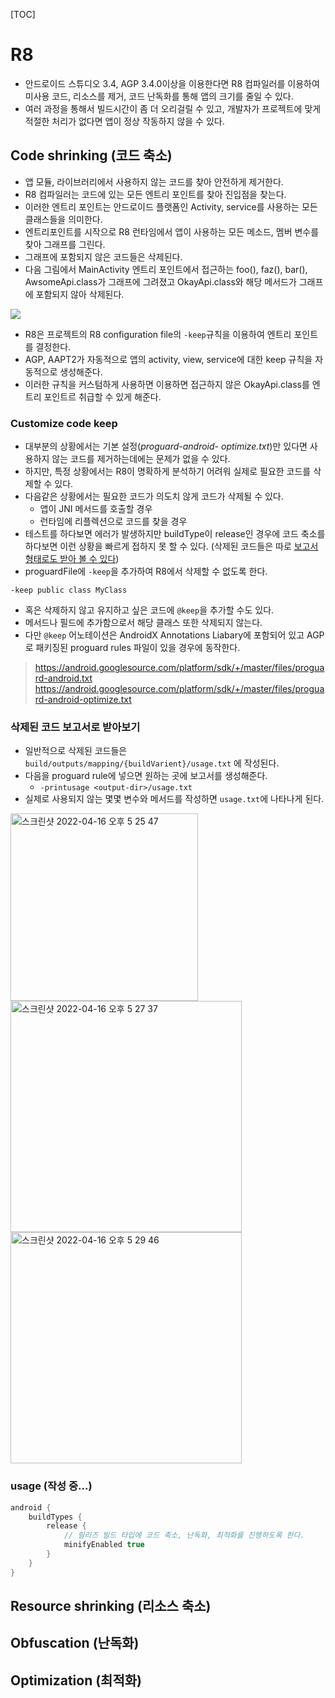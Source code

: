 [TOC]

# R8

- 안드로이드 스튜디오 3.4, AGP 3.4.0이상을 이용한다면 R8 컴파일러를 이용하여  미사용 코드, 리소스를 제거, 코드 난독화를 통해 앱의 크기를 줄일 수 있다.
- 여러 과정을 통해서 빌드시간이 좀 더 오리걸릴 수 있고, 개발자가 프로젝트에 맞게 적절한 처리가 없다면 앱이 정상 작동하지 않을 수 있다.

## Code shrinking (코드 축소)

- 앱 모듈, 라이브러리에서 사용하지 않는 코드를 찾아 안전하게 제거한다.
- R8 컴파일러는 코드에 있는 모든 엔트리 포인트를 찾아 진입점을 찾는다.
- 이러한 엔트리 포인트는 안드로이드 플랫폼인 Activity, service를 사용하는 모든 클래스들을 의미한다.
- 엔트리포인트를 시작으로 R8 런타임에서 앱이 사용하는 모든 메소드, 멤버 변수를 찾아 그래프를 그린다.
- 그래프에 포함되지 않은 코드들은 삭제된다.
- 다음 그림에서 MainActivity 엔트리 포인트에서 접근하는 foo(), faz(), bar(), AwsomeApi.class가 그래프에 그려졌고 OkayApi.class와 해당 메서드가 그래프에 포함되지 않아 삭제된다.

<img src="https://developer.android.com/studio/images/build/r8/tree-shaking.png"/>

- R8은 프로젝트의 R8 configuration file의 `-keep`규칙을 이용하여 엔트리 포인트를 결정한다.
- AGP, AAPT2가 자동적으로 앱의 activity, view, service에 대한 keep 규칙을 자동적으로 생성해준다.
- 이러한 규칙을 커스텀하게 사용하면 이용하면 접근하지 않은 OkayApi.class를 엔트리 포인트르 취급할 수 있게 해준다.

### Customize code keep

- 대부분의 상황에서는 기본 설정(*proguard-android- optimize.txt*)만 있다면 사용하지 않는 코드를 제거하는데에는 문제가 없을 수 있다.
- 하지만, 특정 상황에서는 R8이 명확하게 분석하기 어려워 실제로 필요한 코드를 삭제할 수 있다.
- 다음같은 상황에서는 필요한 코드가 의도치 않게 코드가 삭제될 수 있다.
  - 앱이 JNI 메서드를 호출할 경우
  - 런타임에 리플렉션으로 코드를 찾을 경우
- 테스트를 하다보면 에러가 발생하지만 buildType이 release인 경우에 코드 축소를 하다보면 이런 상황을 빠르게 접하지 못 할 수 있다. (삭제된 코드들은 따로 [보고서 형태로도 받아 볼 수 있다](#삭제된-코드-보고서로-받아보기))
- proguardFile에 `-keep`을 추가하여 R8에서 삭제할 수 없도록 한다.

```
-keep public class MyClass
```

- 혹은 삭제하지 않고 유지하고 싶은 코드에 `@keep`을 추가할 수도 있다.
- 메서드나 필드에 추가함으로서 해당 클래스 또한 삭제되지 않는다.
- 다만 `@keep` 어노테이션은 AndroidX Annotations Liabary에 포함되어 있고 AGP로 패키징된 proguard rules 파일이 있을 경우에 동작한다.

> https://android.googlesource.com/platform/sdk/+/master/files/proguard-android.txt
> https://android.googlesource.com/platform/sdk/+/master/files/proguard-android-optimize.txt

### 삭제된 코드 보고서로 받아보기

- 일반적으로 삭제된 코드들은 `build/outputs/mapping/{buildVarient}/usage.txt` 에 작성된다.
- 다음을 proguard rule에 넣으면 원하는 곳에 보고서를 생성해준다.
  - `-printusage <output-dir>/usage.txt`
- 실제로 사용되지 않는 몇몇 변수와 메서드를 작성하면 `usage.txt`에 나타나게 된다.


<img width="300" alt="스크린샷 2022-04-16 오후 5 25 47" src="https://user-images.githubusercontent.com/58923717/163668083-eda61077-2ca0-4872-a6d2-0121bec188d9.png" />
<div>
<img width="370" alt="스크린샷 2022-04-16 오후 5 27 37" src="https://user-images.githubusercontent.com/58923717/163668119-4bd80c61-26de-4e2a-b8d7-a0972c6f3f13.png" />
<img width="370" alt="스크린샷 2022-04-16 오후 5 29 46" src="https://user-images.githubusercontent.com/58923717/163668183-df951d14-77bb-41e1-98dd-c5bbb4c41e87.png" />
</div>


### usage (작성 중...)

```groovy
android {
    buildTypes {
        release {
            // 릴리즈 빌드 타입에 코드 축소, 난독화, 최적화를 진행하도록 한다.
            minifyEnabled true
        }
    }
}
```



## Resource shrinking (리소스 축소)

## Obfuscation (난독화)

## Optimization (최적화)